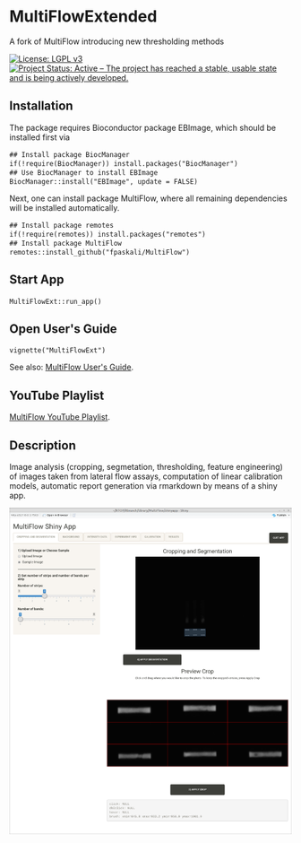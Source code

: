 # MultiFlowExtended
A fork of MultiFlow introducing new thresholding methods

[![License: LGPL v3](https://img.shields.io/badge/License-LGPL%20v3-blue.svg)](https://www.gnu.org/licenses/lgpl-3.0)
[![Project Status: Active – The project has reached a stable, usable state and is being actively developed.](https://www.repostatus.org/badges/latest/active.svg)](https://www.repostatus.org/#active)

## Installation

The package requires Bioconductor package EBImage, which should be installed
first via

```{r, eval = FALSE}
## Install package BiocManager
if(!require(BiocManager)) install.packages("BiocManager")
## Use BiocManager to install EBImage
BiocManager::install("EBImage", update = FALSE)
```

Next, one can install package MultiFlow, where all remaining dependencies will
be installed automatically.

```{r, eval = FALSE}
## Install package remotes
if(!require(remotes)) install.packages("remotes")
## Install package MultiFlow
remotes::install_github("fpaskali/MultiFlow")
```

## Start App

```{r}
MultiFlowExt::run_app()
```


## Open User's Guide

```{r}
vignette("MultiFlowExt")
```

See also: [MultiFlow User's Guide](https://stamats.github.io/MultiFlow/MultiFlow.html).


## YouTube Playlist

[MultiFlow YouTube Playlist](https://www.youtube.com/playlist?list=PLRgOZXM8LZ0gv2OJts1c62n0gsXO9VrAN).


## Description
Image analysis (cropping, segmetation, thresholding, feature engineering) 
of images taken from lateral flow assays, computation of linear calibration 
models, automatic report generation via rmarkdown by means of a shiny app.

![MultiFlow Shiny App](MultiFlowShinyApp.png)